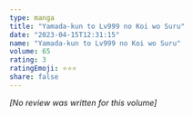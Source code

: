 ```yaml
---
type: manga
title: "Yamada-kun to Lv999 no Koi wo Suru"
date: "2023-04-15T12:31:15"
name: "Yamada-kun to Lv999 no Koi wo Suru"
volume: 65
rating: 3
ratingEmoji: ⭐️⭐️⭐️
share: false
---
```


*[No review was written for this volume]*
